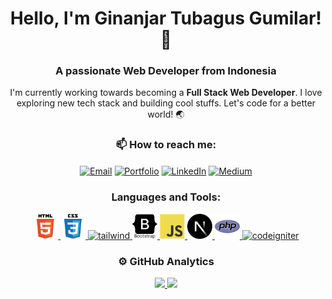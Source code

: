 <h1 align="center">Hello, I'm Ginanjar Tubagus Gumilar! 👋</h1>
<h3 align="center">A passionate Web Developer from Indonesia</h3>

<p align="center">I'm currently working towards becoming a <strong>Full Stack Web Developer</strong>. I love exploring new tech stack and building cool stuffs. Let's code for a better world! 🌏</p>

<h3 align="center">📫 How to reach me:</h3>

<p align="center">
<a href="mailto:ginanjar0822@gmail.com"><img align="center" src="https://img.icons8.com/fluent/48/000000/gmail.png" alt="Email"/></a>
<a href="https://ginanjartg.site"><img align="center" src="https://img.icons8.com/fluent/48/000000/domain.png" alt="Portfolio"/></a>
<a href="https://linkedin.com/in/ginanjar-tubagus-gumilar-a4638b1b6"><img align="center" src="https://img.icons8.com/fluent/48/000000/linkedin.png" alt="LinkedIn"/></a>
<a href="https://medium.com/@ginanjartg"><img align="center" src="https://img.icons8.com/fluent/48/000000/medium-logo.png" alt="Medium"/></a>
</p>

<h3 align="center">Languages and Tools:</h3>
<p align="center"> 
    <a href="https://www.w3.org/html/" target="_blank" rel="noreferrer"> <img src="https://raw.githubusercontent.com/devicons/devicon/master/icons/html5/html5-original-wordmark.svg" alt="html5" width="40" height="40"/> </a> 
    <a href="https://www.w3schools.com/css/" target="_blank" rel="noreferrer"> <img src="https://raw.githubusercontent.com/devicons/devicon/master/icons/css3/css3-original-wordmark.svg" alt="css3" width="40" height="40"/> </a>
    <a href="https://tailwindcss.com/" target="_blank" rel="noreferrer"> <img src="https://icons8.com/icon/4PiNHtUJVbLs/tailwind-css" alt="tailwind" width="40" height="40"/> </a> 
    <a href="https://getbootstrap.com" target="_blank" rel="noreferrer"> <img src="https://raw.githubusercontent.com/devicons/devicon/master/icons/bootstrap/bootstrap-plain-wordmark.svg" alt="bootstrap" width="40" height="40"/> </a> 
    <a href="https://developer.mozilla.org/en-US/docs/Web/JavaScript" target="_blank" rel="noreferrer"> <img src="https://raw.githubusercontent.com/devicons/devicon/master/icons/javascript/javascript-original.svg" alt="javascript" width="40" height="40"/> </a> 
    <a href="https://nextjs.org/" target="_blank" rel="noreferrer"> <img src="https://raw.githubusercontent.com/devicons/devicon/master/icons/nextjs/nextjs-original.svg" alt="nextjs" width="40" height="40"/> </a>
    <a href="https://www.php.net/" target="_blank" rel="noreferrer"> <img src="https://raw.githubusercontent.com/devicons/devicon/master/icons/php/php-original.svg" alt="php" width="40" height="40"/> </a>
    <a href="https://www.codeigniter.com/" target="_blank" rel="noreferrer"> <img src="https://icons8.com/icon/r4UrHt1gLC2t/codeigniter-is-an-open-source-software-rapid-development-web-framework" alt="codeigniter" width="40" height="40"/> </a>
</p>

<h3 align="center">⚙️ GitHub Analytics</h3>

<p align="center">
<a href="https://github.com/ginanjar-tg">
  <img height="180em" src="https://github-readme-stats-eight-theta.vercel.app/api?username=ginanjar-tg&show_icons=true&theme=algolia&include_all_commits=true&count_private=true"/>
  <img height="180em" src="https://github-readme-stats-eight-theta.vercel.app/api/top-langs/?username=ginanjar-tg&layout=compact&langs_count=8&theme=algolia"/>
</a>
</p>

